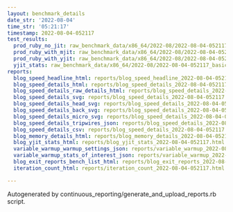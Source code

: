 ```yaml
---
layout: benchmark_details
date_str: '2022-08-04'
time_str: '05:21:17'
timestamp: 2022-08-04-052117
test_results:
  prod_ruby_no_jit: raw_benchmark_data/x86_64/2022-08/2022-08-04-052117_basic_benchmark_prod_ruby_no_jit.json
  prod_ruby_with_mjit: raw_benchmark_data/x86_64/2022-08/2022-08-04-052117_basic_benchmark_prod_ruby_with_mjit.json
  prod_ruby_with_yjit: raw_benchmark_data/x86_64/2022-08/2022-08-04-052117_basic_benchmark_prod_ruby_with_yjit.json
  yjit_stats: raw_benchmark_data/x86_64/2022-08/2022-08-04-052117_basic_benchmark_yjit_stats.json
reports:
  blog_speed_headline_html: reports/blog_speed_headline_2022-08-04-052117.html
  blog_speed_details_html: reports/blog_speed_details_2022-08-04-052117.html
  blog_speed_details_raw_details_html: reports/blog_speed_details_2022-08-04-052117.raw_details.html
  blog_speed_details_svg: reports/blog_speed_details_2022-08-04-052117.svg
  blog_speed_details_head_svg: reports/blog_speed_details_2022-08-04-052117.head.svg
  blog_speed_details_back_svg: reports/blog_speed_details_2022-08-04-052117.back.svg
  blog_speed_details_micro_svg: reports/blog_speed_details_2022-08-04-052117.micro.svg
  blog_speed_details_tripwires_json: reports/blog_speed_details_2022-08-04-052117.tripwires.json
  blog_speed_details_csv: reports/blog_speed_details_2022-08-04-052117.csv
  blog_memory_details_html: reports/blog_memory_details_2022-08-04-052117.html
  blog_yjit_stats_html: reports/blog_yjit_stats_2022-08-04-052117.html
  variable_warmup_warmup_settings_json: reports/variable_warmup_2022-08-04-052117.warmup_settings.json
  variable_warmup_stats_of_interest_json: reports/variable_warmup_2022-08-04-052117.stats_of_interest.json
  blog_exit_reports_bench_list_html: reports/blog_exit_reports_2022-08-04-052117.bench_list.html
  iteration_count_html: reports/iteration_count_2022-08-04-052117.html

---
```

Autogenerated by continuous_reporting/generate_and_upload_reports.rb script.
